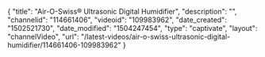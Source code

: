 {
    "title": "Air-O-Swiss&reg; Ultrasonic Digital Humidifier",
    "description": "",
    "channelid": "114661406",
    "videoid": "109983962",
    "date_created": "1502521730",
    "date_modified": "1504247454",
    "type": "captivate",
    "layout": "channelVideo",
    "url": "\/latest-videos\/air-o-swiss-ultrasonic-digital-humidifier\/114661406-109983962"
}